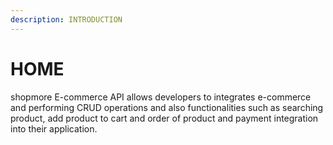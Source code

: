 ```yaml
---
description: INTRODUCTION
---
```


# HOME

shopmore E-commerce API allows developers to integrates e-commerce and performing CRUD operations and also functionalities such as searching product, add product to cart and order of product and payment integration into their application.
